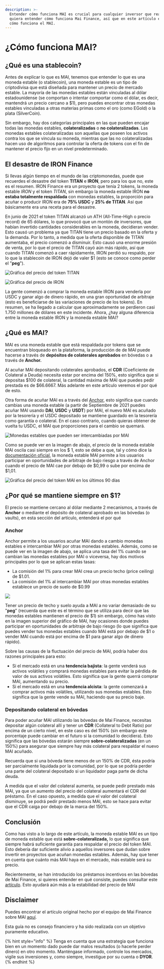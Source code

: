 ```yaml
---
description: >-
  Entender cómo funciona MAI es crucial para cualquier inversor que realmente
  quiera entender cómo funciona Mai Finance, así que en este artículo entenderá
  cómo funciona el MAI.
---
```


# ¿Cómo funciona MAI?

## ¿Qué es una stablecoin?

Antes de explicar lo que es MAI, tenemos que entender lo que es una moneda estable (o stablecoin), una moneda estable es un tipo de criptodivisa que está diseñada para mantener un precio de mercado estable. La mayoría de las monedas estables están vinculadas al dólar estadounidense (se comportan o intentar comportar como el dólar, es decir, mantendrá un precio cercano a $1), pero puedes encontrar otras monedas estables vinculadas a otras materias primas como el oro (como EGold) o la plata (SilverCoin).

Sin embargo, hay dos categorías principales en las que pueden encajar todas las monedas estables, **colateralizadas** o **no colateralizadas**. Las monedas estables colateralizadas son aquellas que poseen los activos contra los que se vincula su moneda, mientras que las no colateralizadas hacen uso de algoritmos para controlar la oferta de tokens con el fin de mantener el precio fijo en un nivel predeterminado.

## El desastre de IRON Finance

Si llevas algún tiempo en el mundo de las criptomonedas, puede que recuerdes el desastre del token **TITAN** e **IRON**, pero para los que no, este es el resumen. IRON Finance era un proyecto que tenía 2 tokens, la moneda estable _IRON_ y el token _TITAN_, sin embargo la moneda estable IRON **no estaba totalmente respaldada** con monedas estables, la proporción para acuñar o producir IRON era de **75% USDC** y **25% de TITAN**. Así que básicamente era una receta para el desastre.

En junio de 2021 el token TITAN alcanzó un ATH (All-Time-High o precio record) de 65 dólares, lo que provocó que un montón de inversores, que habían invertido cantidades considerables en la moneda, decidieran vender. Esto causó un problema ya que TITAN tiene un precio basado en la oferta y la demanda. Por lo tanto, a medida que la oferta disponible de TITAN aumentaba, el precio comenzó a disminuir. Esto causó una enorme presión de venta, por lo que el precio de TITAN cayó aún más rápido, así que cuando TITAN comenzó a caer rápidamente, IRON perdió su respaldo, por lo que la stablecoin de IRON dejó de valer $1 (esto se conoce como perder el "**peg**").

![Gráfica del precio del token TITAN](.gitbook/assets/Iron.JPG)

![Gráfica del precio de IRON](.gitbook/assets/titan.JPG)

La gente comenzó a comprar la moneda estable IRON para venderla por USDC y ganar algo de dinero rápido, en una gran oportunidad de arbitraje (esto es beneficiarse de las variaciones de precio de los tokens). En resumen, se ha llegado a calcular que aproximadamente se perdieron casi 1.750 millones de dólares en este incidente. Ahora, ¿hay alguna diferencia entre la moneda estable IRON y la moneda estable MAI?

## ¿Qué es MAI?

MAI es una moneda estable que está respaldada por tokens que se encuentran bloqueado en la plataforma, la producción de de MAI puede hacerse a través de **depósitos de colaterales aprobados** en bóvedas o a través de **Anchor.**

Al acuñar MAI depositando colaterales aprobados, el **CDR** (Coeficiente de Colateral a Deuda) necesita estar por encima del 150%, esto significa que si depositas $100 de colateral, la cantidad máxima de MAI que puedes pedir prestada es de $66.6667. Más adelante en este artículo veremos el por qué de esto.

Otra forma de acuñar MAI es a través del [Anchor](https://app.mai.finance/anchor), esto significa que cuando cambias una moneda estable (a partir de Septiembre de 2021 puedes acuñar MAI usando **DAI**, **USDC** y **USDT**) por MAI, el nuevo MAI es acuñado por la tesorería y el USDC depositado se mantiene guardado en la tesorería como garantía o colateral. En el caso contrario, cuando quieras obtener de vuelta tu USDC, el MAI que proporciones para el cambio se quemará.

![Monedas estables que pueden ser intercambiadas por MAI](<.gitbook/assets/image (5).png>)

Como se puede ver en la imagen de abajo, el precio de la moneda estable MAI oscila casi siempre en los $ 1, esto se debe a que, tal y cómo dice la [documentación oficial](https://docs.mai.finance/stablecoin-economics), la moneda estable MAI permite a los usuarios participar en oportunidades de arbitraje de bajo riesgo a través de Anchor cuando el precio de MAI cae por debajo de $0,99 o sube por encima de $1,01.

![Gráfica del precio del token MAI en los últimos 90 días](<.gitbook/assets/image (7) (1) (1) (1) (2).png>)

## ¿Por qué se mantiene siempre en $1?

El precio se mantiene cercano al dólar mediante 2 mecanismos, a través de **Anchor** o mediante el depósito de colateral aprobado en las bóvedas (o vaults), en esta sección del artículo, entenderá el por qué

### Anchor

Anchor permite a los usuarios acuñar MAI dando a cambio monedas estables e intercambiar MAI por otras monedas estables. Además, como se puede ver en la imagen de abajo, se aplica una tasa del 1% cuando se cambian las monedas estables por MAI o viceversa, hay dos motivos principales por lo que se aplican estas tasas:

* La comisión del 1% para crear MAI crea un precio techo (price ceiling) de $1.01.
* La comisión del 1% al intercambiar MAI por otras monedas estables establece un precio de suelo de $0.99

![](<.gitbook/assets/image (9).png>)

Tener un precio de techo y suelo ayuda a MAI a no variar demasiado de su "**peg**" (recuerda que este es el término que se utiliza para decir que las monedas estables mantienen el precio de $1) sin embargo, cómo has visto en la imagen superior del gráfico de MAI, hay ocasiones donde puedes participar en oportunidades de arbitraje de bajo riesgo (lo que significa que puedes vender tus monedas estables cuando MAI está por debajo de $1 o vender MAI cuando está por encima de $1 para ganar algo de dinero rápido).

Sobre las causas de la fluctuación del precio de MAI, podría haber dos razones principales para esto:

* Si el mercado está en una **tendencia bajista**: la gente venderá sus activos volátiles y comprará monedas estables para evitar la pérdida de valor de sus activos volátiles. Esto significa que la gente querrá comprar MAI, aumentando su precio.
* Si el mercado está en una **tendencia alcista**: la gente comenzará a comprar activos más volátiles, utilizando sus monedas estables. Esto significa que la gente vende su MAI, haciendo que su precio baje.

### Depositando colateral en bóvedas

Para poder acuñar MAI utilizando las bóvedas de Mai Finance, necesitas depositar algún colateral allí y tener un **CDR** (Collateral to Debt Ratio) por encima de un cierto nivel, en este caso es del 150% (sin embargo este porcentaje puede cambiar en el futuro si la comunidad lo decidiera). Esto significa que las bóvedas estarán siempre **sobre-colateralizadas** (en un 150%) para asegurar que siempre hay más colateral para respaldar el nuevo MAI acuñado.

Recuerda que si una bóveda tiene menos de un 150% de CDR, ésta podría ser parcialmente liquidada por la comunidad, por lo que se podría perder una parte del colateral depositado si un liquidador paga parte de dicha deuda.

A medida que el valor del colateral aumenta, se puede pedir prestado más MAI, ya que un aumento del precio del colateral aumentará el CDR del préstamo. En el caso opuesto, a medida que el valor del colateral disminuye, se podrá pedir prestado menos MAI, esto se hace para evitar que el CDR caiga por debajo de la marca del 150%.

## Conclusión

Como has visto a lo largo de este artículo, la moneda estable MAI es un tipo de moneda estable que está **sobre-colateralizada,** lo que significa que siempre habrá suficiente garantía para respaldar el precio del token MAI. Esto debería dar suficiente alivio a aquellos inversores que dudan sobre invertir en proyectos que acuñan monedas estables. Además, hay que tener en cuenta que cuánto más MAI haya en el mercado, más estable será su precio.

Recientemente, se han introducido los préstamos incentivos en las bóvedas de Mai Finance, si quieres entender en qué consiste, puedes consultar este [artículo](prestamos-mai-depositos-incentivados.md). Esto ayudará aún más a la estabilidad del precio de MAI

## Disclaimer

Puedes encontrar el artículo original hecho por el equipo de Mai Finance sobre MAI [aquí](https://docs.mai.finance/stablecoin-economics).

Esta guía no es consejo financiero y ha sido realizada con un objetivo puramente educativo.

{% hint style="info" %}
Tenga en cuenta que una estrategia que funciona bien en un momento dado puede dar malos resultados (o hacerle perder dinero) en otro momento. Manténgase informado, controle los mercados, vigile sus inversiones y, como siempre, investigue por su cuenta o **DYOR**.
{% endhint %}

